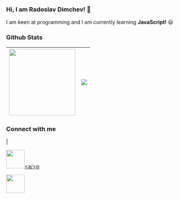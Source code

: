 ### Hi, I am Radoslav Dimchev! 👋

I am keen at programming and I am currently learning **JavaScript!** :smiley:

### Github Stats

| <img height="180em" src="https://github-readme-stats.vercel.app/api?username=RadoslavDimchev&show_icons=true&hide_border=true&&count_private=true&include_all_commits=true" /> | <a href="#"><img align="center" src="https://github-readme-stats.vercel.app/api/top-langs/?username=RadoslavDimchev&layout=compact&hide_border=true" /></a> |
| ------------- | ------------- |

### Connect with me

| <p><a href=https://www.linkedin.com/in/radoslav-dimchev-408698239/> <img height="50em" src="https://www.mhe-sme.org/wp-content/uploads/2017/12/linkedin-icon.png" /><a/<p
<p><a href=https://www.linkedin.com/in/radoslav-dimchev-408698239/> <img height="50em" src="https://www.mhe-sme.org/wp-content/uploads/2017/12/linkedin-icon.png" /><a/<p 
| ------------- | ------------- |
